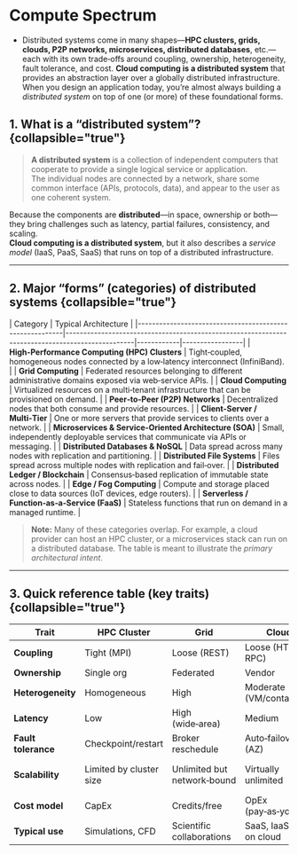# Compute Spectrum

* Distributed systems come in many shapes—**HPC clusters, grids, clouds, P2P networks, microservices, distributed databases**, etc.—each with its own trade‑offs around coupling, ownership, heterogeneity, fault tolerance, and cost. **Cloud computing is a distributed system** that provides an abstraction layer over a globally distributed infrastructure. When you design an application today, you’re almost always building a *distributed system* on top of one (or more) of these foundational forms.

## 1.  What is a “distributed system”? {collapsible="true"}

> **A distributed system** is a collection of independent computers that cooperate to provide a single logical service or application.  
> The individual nodes are connected by a network, share some common interface (APIs, protocols, data), and appear to the user as one coherent system.

Because the components are **distributed**—in space, ownership or both—they bring challenges such as latency, partial failures, consistency, and scaling.  
**Cloud computing is a distributed system**, but it also describes a *service model* (IaaS, PaaS, SaaS) that runs on top of a distributed infrastructure.

---

## 2.  Major “forms” (categories) of distributed systems {collapsible="true"}

| Category                                                | Typical Architecture                                                                            |
|---------------------------------------------------------|-------------------------------------------------------------------------------------------------|------------|-----------------|
| **High‑Performance Computing (HPC) Clusters**           | Tight‑coupled, homogeneous nodes connected by a low‑latency interconnect (InfiniBand).          |
| **Grid Computing**                                      | Federated resources belonging to different administrative domains exposed via web‑service APIs. |
| **Cloud Computing**                                     | Virtualized resources on a multi‑tenant infrastructure that can be provisioned on demand.       |
| **Peer‑to‑Peer (P2P) Networks**                         | Decentralized nodes that both consume and provide resources.                                    |
| **Client‑Server / Multi‑Tier**                          | One or more servers that provide services to clients over a network.                            |
| **Microservices & Service‑Oriented Architecture (SOA)** | Small, independently deployable services that communicate via APIs or messaging.                |
| **Distributed Databases & NoSQL**                       | Data spread across many nodes with replication and partitioning.                                |
| **Distributed File Systems**                            | Files spread across multiple nodes with replication and fail‑over.                              |
| **Distributed Ledger / Blockchain**                     | Consensus‑based replication of immutable state across nodes.                                    |
| **Edge / Fog Computing**                                | Compute and storage placed close to data sources (IoT devices, edge routers).                   |
| **Serverless / Function‑as‑a‑Service (FaaS)**           | Stateless functions that run on demand in a managed runtime.                                    |

> **Note:** Many of these categories overlap. For example, a cloud provider can host an HPC cluster, or a microservices stack can run on a distributed database. The table is meant to illustrate the *primary architectural intent*.

---

## 3. Quick reference table (key traits) {collapsible="true"}

| Trait               | HPC Cluster             | Grid                        | Cloud                    | P2P                             | Microservices             |
|---------------------|-------------------------|-----------------------------|--------------------------|---------------------------------|---------------------------|
| **Coupling**        | Tight (MPI)             | Loose (REST)                | Loose (HTTP, RPC)        | Loose (P2P messaging)           | Loose (API / message bus) |
| **Ownership**       | Single org              | Federated                   | Vendor                   | Decentralized                   | Org‑owned                 |
| **Heterogeneity**   | Homogeneous             | High                        | Moderate (VM/containers) | Very high                       | Varies                    |
| **Latency**         | Low                     | High (wide‑area)            | Medium                   | Variable                        | Medium                    |
| **Fault tolerance** | Checkpoint/restart      | Broker reschedule           | Auto‑failover (AZ)       | Self‑heal                       | Service replication       |
| **Scalability**     | Limited by cluster size | Unlimited but network‑bound | Virtually unlimited      | Self‑scaling (nodes join/leave) | Horizontal scaling        |
| **Cost model**      | CapEx                   | Credits/free                | OpEx (pay‑as‑you‑go)     | Volunteer                       | Subscription/OpEx         |
| **Typical use**     | Simulations, CFD        | Scientific collaborations   | SaaS, IaaS, HPC on cloud | File sharing, crypto            | Web services, APIs        |
